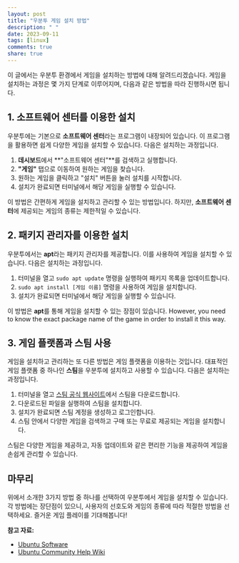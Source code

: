 ```yaml
---
layout: post
title: "우분투 게임 설치 방법"
description: " "
date: 2023-09-11
tags: [linux]
comments: true
share: true
---
```


이 글에서는 우분투 환경에서 게임을 설치하는 방법에 대해 알려드리겠습니다. 게임을 설치하는 과정은 몇 가지 단계로 이루어지며, 다음과 같은 방법을 따라 진행하시면 됩니다.

## 1. 소프트웨어 센터를 이용한 설치

우분투에는 기본으로 **소프트웨어 센터**라는 프로그램이 내장되어 있습니다. 이 프로그램을 활용하면 쉽게 다양한 게임을 설치할 수 있습니다. 다음은 설치하는 과정입니다.

1. **데시보드**에서 **"소프트웨어 센터"**를 검색하고 실행합니다.
2. **"게임"** 탭으로 이동하여 원하는 게임을 찾습니다.
3. 원하는 게임을 클릭하고 "설치" 버튼을 눌러 설치를 시작합니다.
4. 설치가 완료되면 터미널에서 해당 게임을 실행할 수 있습니다.

이 방법은 간편하게 게임을 설치하고 관리할 수 있는 방법입니다. 하지만, **소프트웨어 센터**에 제공되는 게임의 종류는 제한적일 수 있습니다.

## 2. 패키지 관리자를 이용한 설치

우분투에서는 **apt**라는 패키지 관리자를 제공합니다. 이를 사용하여 게임을 설치할 수 있습니다. 다음은 설치하는 과정입니다.

1. 터미널을 열고 `sudo apt update` 명령을 실행하여 패키지 목록을 업데이트합니다.
2. `sudo apt install [게임 이름]` 명령을 사용하여 게임을 설치합니다.
3. 설치가 완료되면 터미널에서 해당 게임을 실행할 수 있습니다.

이 방법은 **apt**를 통해 게임을 설치할 수 있는 장점이 있습니다. However, you need to know the exact package name of the game in order to install it this way.

## 3. 게임 플랫폼과 스팀 사용

게임을 설치하고 관리하는 또 다른 방법은 게임 플랫폼을 이용하는 것입니다. 대표적인 게임 플랫폼 중 하나인 **스팀**을 우분투에 설치하고 사용할 수 있습니다. 다음은 설치하는 과정입니다.

1. 터미널을 열고 [스팀 공식 웹사이트](https://store.steampowered.com/about/)에서 스팀을 다운로드합니다.
2. 다운로드된 파일을 실행하여 스팀을 설치합니다.
3. 설치가 완료되면 스팀 계정을 생성하고 로그인합니다.
4. 스팀 안에서 다양한 게임을 검색하고 구매 또는 무료로 제공되는 게임을 설치합니다.

스팀은 다양한 게임을 제공하고, 자동 업데이트와 같은 편리한 기능을 제공하여 게임을 손쉽게 관리할 수 있습니다.

## 마무리

위에서 소개한 3가지 방법 중 하나를 선택하여 우분투에서 게임을 설치할 수 있습니다. 각 방법에는 장단점이 있으니, 사용자의 선호도와 게임의 종류에 따라 적절한 방법을 선택하세요. 즐거운 게임 플레이를 기대해봅니다!

**참고 자료:**  
- [Ubuntu Software](https://help.ubuntu.com/stable/ubuntu-help/addremove.html)
- [Ubuntu Community Help Wiki](https://help.ubuntu.com/community/Games)